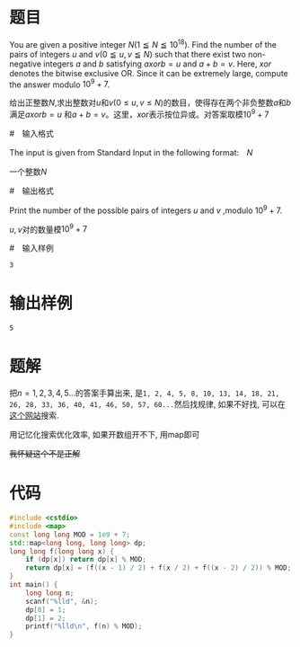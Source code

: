 # 题目

You are given a positive integer $N(1≦N≦10^{18})$. Find the number of the pairs of integers $u$ and $v (0≦u,v≦N)$ such that there exist two non-negative integers $a$ and $b$ satisfying $a xor b=u$ and $a+b=v$. Here, $xor$ denotes the bitwise exclusive OR. Since it can be extremely large, compute the answer modulo $10^9+7$.

给出正整数$N$,求出整数对$u$和$v (0≤u,v≤N)$的数目，使得存在两个非负整数$a$和$b$满足$a xor b = u$ 和$a + b= v$。这里，$xor$表示按位异或。对答案取模$10^9 + 7$

#　输入格式

The input is given from Standard Input in the following format:　$N$

一个整数$N$

#　输出格式

Print the number of the possible pairs of integers $u$ and $v$ ,modulo $10^9+7$.

$u,v$对的数量模$10^9+7$

#　输入样例

```
3
```

# 输出样例

```
5
```

# 题解

把$n=1,2,3,4,5...$的答案手算出来, 是`1, 2, 4, 5, 8, 10, 13, 14, 18, 21, 26, 28, 33, 36, 40, 41, 46, 50, 57, 60...`然后找规律, 如果不好找, 可以在[这个网站](http://oeis.org/?language=chineseS)搜索.

用记忆化搜索优化效率, 如果开数组开不下, 用map即可

~~我怀疑这个不是正解~~

# 代码

```cpp
#include <cstdio>
#include <map>
const long long MOD = 1e9 + 7;
std::map<long long, long long> dp;
long long f(long long x) {
    if (dp[x]) return dp[x] % MOD;
    return dp[x] = (f((x - 1) / 2) + f(x / 2) + f((x - 2) / 2)) % MOD;
}
int main() {
    long long n;
    scanf("%lld", &n);
    dp[0] = 1;
    dp[1] = 2;
    printf("%lld\n", f(n) % MOD);
}
```